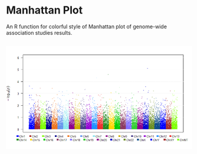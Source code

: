 # Manhattan Plot
An R function for colorful style of Manhattan plot of genome-wide association studies results.

```R

```

![Manhattan plot](https://github.com/jianggl2000/Manhattan-Plot/blob/main/manhattan.png)
